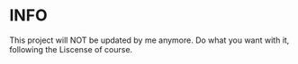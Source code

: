 # INFO
This project will NOT be updated by me anymore. Do what you want with it, following the Liscense of course.
